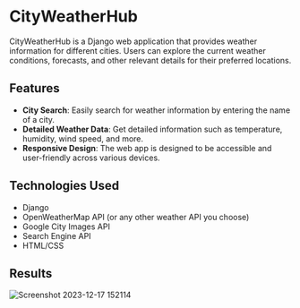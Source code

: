 # CityWeatherHub

CityWeatherHub is a Django web application that provides weather information for different cities. Users can explore the current weather conditions, forecasts, and other relevant details for their preferred locations.

## Features

- **City Search**: Easily search for weather information by entering the name of a city.
- **Detailed Weather Data**: Get detailed information such as temperature, humidity, wind speed, and more.
- **Responsive Design**: The web app is designed to be accessible and user-friendly across various devices.

## Technologies Used

- Django
- OpenWeatherMap API (or any other weather API you choose)
- Google City Images API
- Search Engine API
- HTML/CSS

## Results
![Screenshot 2023-12-17 152114](https://github.com/YugantGotmare/Live_Weather_App_Using_Django/assets/101650315/ed1f1a41-d1d9-4372-8fcc-af7335f3d075)





